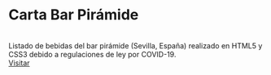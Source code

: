 <h1>Carta Bar Pirámide</h1><br>
Listado de bebidas del bar pirámide (Sevilla, España) realizado en HTML5 y CSS3 debido a regulaciones de ley por COVID-19.<br>
<a href="https://www.marcosbustamantemateo.com/carta-bar-piramide/">Visitar</a>
